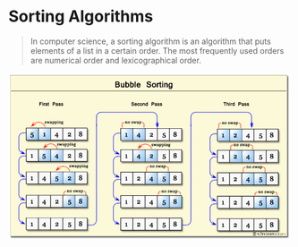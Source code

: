 
# Sorting Algorithms

> In computer science, a sorting algorithm is an algorithm that puts elements of a list in a certain order. The most frequently used orders are numerical order and lexicographical order.


![](images/bubble.png)
